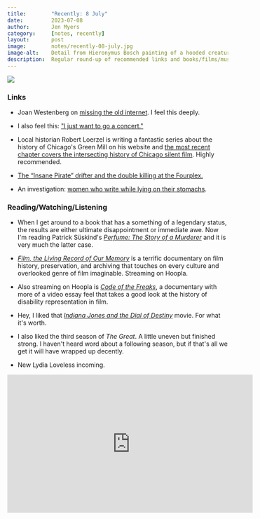 ```yaml
---
title:        "Recently: 8 July"
date:         2023-07-08
author:       Jen Myers
category:     [notes, recently]
layout:       post
image:        notes/recently-08-july.jpg
image-alt:    Detail from Hieronymus Bosch painting of a hooded creature with a long snout and a jagged cloak holding a book in its thin, scaled hands
description:  Regular round-up of recommended links and books/films/music
---
```


<div><img src="{{ site.baseurl }}/images/notes/recently-08-july.jpg" /></div>

### Links

- Joan Westenberg on [missing the old internet](https://medium.com/@joan_68303/i-miss-the-internet-c7e41544a8b9). I feel this deeply.

- I also feel this: ["I just want to go a concert."](https://defector.com/i-just-want-to-go-to-a-concert)

- Local historian Robert Loerzel is writing a fantastic series about the history of Chicago's Green Mill on his website and [the most recent chapter covers the intersecting history of Chicago silent film](https://www.robertloerzel.com/2023/07/05/where-charlie-chaplin-slept-and-other-essanay-episodes/). Highly recommended.

- [The “Insane Pirate” drifter and the double killing at the Fourplex.](https://www.narratively.com/p/the-insane-pirate-drifter-and-the)

- An investigation: [women who write while lying on their stomachs](https://merrillmarkoe.substack.com/p/women-who-write-while-lying-on-their).

### Reading/Watching/Listening

- When I get around to a book that has a something of a legendary status, the results are either ultimate disappointment or immediate awe. Now I'm reading Patrick Süskind's [_Perfume: The Story of a Murderer_](https://app.thestorygraph.com/books/b3a5475a-cfda-41ed-8d2c-788658f9483e) and it is very much the latter case.

- [_Film, the Living Record of Our Memory_](https://letterboxd.com/film/film-the-living-record-of-our-memory/) is a terrific documentary on film history, preservation, and archiving that touches on every culture and overlooked genre of film imaginable. Streaming on Hoopla.

- Also streaming on Hoopla is [_Code of the Freaks_](https://letterboxd.com/film/code-of-the-freaks/), a documentary with more of a video essay feel that takes a good look at the history of disability representation in film.

- Hey, I liked that [_Indiana Jones and the Dial of Destiny_](https://letterboxd.com/film/indiana-jones-and-the-dial-of-destiny/) movie. For what it's worth.

- I also liked the third season of _The Great_. A little uneven but finished strong. I haven't heard word about a following season, but if that's all we get it will have wrapped up decently.

- New Lydia Loveless incoming.

<div class="youtube-video-container">
  <iframe width="560" height="315" src="https://www.youtube.com/embed/vtk_yTaanyc" title="YouTube video player" frameborder="0" allow="accelerometer; autoplay; clipboard-write; encrypted-media; gyroscope; picture-in-picture; web-share" allowfullscreen></iframe>
</div>
